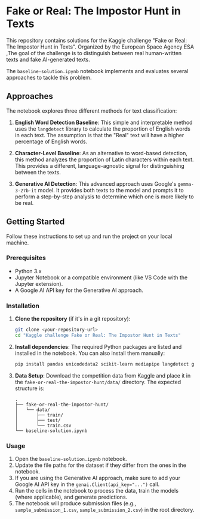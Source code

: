 # Fake or Real: The Impostor Hunt in Texts

This repository contains solutions for the Kaggle challenge "Fake or Real: The Impostor Hunt in Texts". Organized by the European Space Agency ESA ,The goal of the challenge is to distinguish between real human-written texts and fake AI-generated texts.

The `baseline-solution.ipynb` notebook implements and evaluates several approaches to tackle this problem.

## Approaches

The notebook explores three different methods for text classification:

1.  **English Word Detection Baseline**: This simple and interpretable method uses the `langdetect` library to calculate the proportion of English words in each text. The assumption is that the "Real" text will have a higher percentage of English words.

2.  **Character-Level Baseline**: As an alternative to word-based detection, this method analyzes the proportion of Latin characters within each text. This provides a different, language-agnostic signal for distinguishing between the texts.

3.  **Generative AI Detection**: This advanced approach uses Google's `gemma-3-27b-it` model. It provides both texts to the model and prompts it to perform a step-by-step analysis to determine which one is more likely to be real.

## Getting Started

Follow these instructions to set up and run the project on your local machine.

### Prerequisites

-   Python 3.x
-   Jupyter Notebook or a compatible environment (like VS Code with the Jupyter extension).
-   A Google AI API key for the Generative AI approach.

### Installation

1.  **Clone the repository** (if it's in a git repository):
    ```bash
    git clone <your-repository-url>
    cd "Kaggle challenge Fake or Real: The Impostor Hunt in Texts"
    ```

2.  **Install dependencies**: The required Python packages are listed and installed in the notebook. You can also install them manually:
    ```bash
    pip install pandas unicodedata2 scikit-learn mediapipe langdetect google-generativeai
    ```

3.  **Data Setup**: Download the competition data from Kaggle and place it in the `fake-or-real-the-impostor-hunt/data/` directory. The expected structure is:
    ```
    .
    ├── fake-or-real-the-impostor-hunt/
    │   └── data/
    │       ├── train/
    │       ├── test/
    │       └── train.csv
    └── baseline-solution.ipynb
    ```

### Usage

1.  Open the `baseline-solution.ipynb` notebook.
2.  Update the file paths for the dataset if they differ from the ones in the notebook.
3.  If you are using the Generative AI approach, make sure to add your Google AI API key in the `genai.Client(api_key="...")` call.
4.  Run the cells in the notebook to process the data, train the models (where applicable), and generate predictions.
5.  The notebook will produce submission files (e.g., `sample_submission_1.csv`, `sample_submission_2.csv`) in the root directory.
